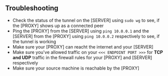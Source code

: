 ## Troubleshooting

- Check the status of the tunnel on the [SERVER] using `sudo wg` to see, if the [PROXY] shows up as a connected peer
- Ping the [PROXY] from the [SERVER] using `ping 10.0.0.1` and the [SERVER] from the [PROXY] using `ping 10.0.0.2` respectively to see, if the tunnel is working
- Make sure your [PROXY] can reacht the internet and your [SERVER]
- Make sure you've allowed traffic on your `<<< ENDPOINT PORT >>>` for **TCP and UDP** traffic in the firewall rules for your [PROXY] and [SERVER] respectively
- Make sure your source machine is reachable by the [PROXY]